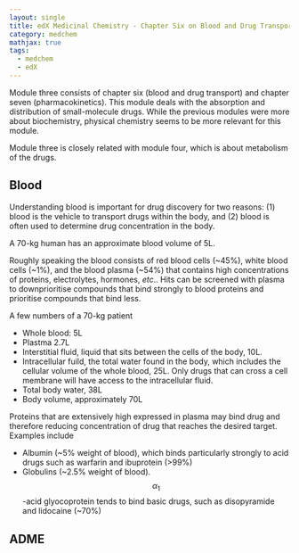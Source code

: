 ```yaml
---
layout: single
title: edX Medicinal Chemistry - Chapter Six on Blood and Drug Transport
category: medchem
mathjax: true
tags: 
  - medchem
  - edX
---
```


Module three consists of chapter six (blood and drug transport) and chapter seven (pharmacokinetics). This module deals with the absorption and distribution of small-molecule drugs. While the previous modules were more about biochemistry, physical chemistry seems to be more relevant for this module.

Module three is closely related with module four, which is about metabolism of the drugs.

## Blood

Understanding blood is important for drug discovery for two reasons: (1) blood is the vehicle to transport drugs within the body, and (2) blood is often used to determine drug concentration in the body.

A 70-kg human has an approximate blood volume of 5L.

Roughly speaking the blood consists of red blood cells (~45%), white blood cells (~1%), and the blood plasma (~54%) that contains high concentrations of proteins, electrolytes, hormones, *etc*.. Hits can be screened with plasma to downprioritise compounds that bind strongly to blood proteins and prioritise compounds that bind less.

A few numbers of a 70-kg patient
* Whole blood: 5L
* Plastma 2.7L
* Interstitial fluid, liquid that sits between the cells of the body, 10L.
* Intracellular fuild, the total water found in the body, which includes the cellular volume of the whole blood, 25L. Only drugs that can cross a cell membrane will have access to the intracellular fluid.
* Total body water, 38L
* Body volume, approximately 70L

Proteins that are extensively high expressed in plasma may bind drug and therefore reducing concentration of drug that reaches the desired target. Examples include
* Albumin (~5% weight of blood), which binds particularly strongly to acid drugs such as warfarin and ibuprotein (>99%)
* Globulins (~2.5% weight of blood). $$ \alpha_{1} $$-acid glyocoprotein tends to bind basic drugs, such as disopyramide and lidocaine (~70%)

## ADME
